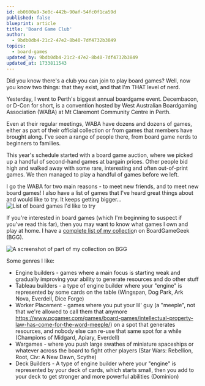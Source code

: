 ```yaml
---
id: eb0600a9-3e0c-442b-90af-54fc0f1ca59d
published: false
blueprint: article
title: 'Board Game Club'
author:
  - 9bdb0db4-21c2-47e2-8b40-7df4732b3849
topics:
  - board-games
updated_by: 9bdb0db4-21c2-47e2-8b40-7df4732b3849
updated_at: 1733811543
---
```

Did you know there's a club you can join to play board games? Well, now you know two things: that they exist, and that I'm THAT level of nerd. 

Yesterday, I went to Perth's biggest annual boardgame event. Decembacon, or D-Con for short, is a convention hosted by West Australian Boardgaming Association (WABA) at Mt Claremont Community Centre in Perth. 

Even at their regular meetings, WABA have dozens and dozens of games, either as part of their official collection or from games that members have brought along. I've seen a range of people there, from board game nerds to beginners to families.

This year's schedule started with a board game auction, where we picked up a handful of second-hand games at bargain prices. Other people bid high and walked away with some rare, interesting and often out-of-print games. We then managed to play a handful of games before we left.

I go the WABA for two main reasons - to meet new friends, and to meet new board games! I also have a list of games that I've heard great things about and would like to try. It keeps getting bigger...
![List of board games I'd like to try](/assets/content/board-game-list-example.png "List of board games I'd like to try")

If you're interested in board games (which I'm beginning to suspect if you've read this far), then you may want to know what games I own and play at home. I have a [complete list of my collectio](https://boardgamegeek.com/collection/user/hayleybech)n on BoardGameGeek (BGG). 

![A screenshot of part of my collection on BGG](/assets/content/bgg-collection-example.png "A screenshot of part of my collection on BGG")

Some genres I like:
- Engine builders - games where a main focus is starting weak and gradually improving your ability to generate resources and do other stuff
- Tableau builders - a type of engine builder where your "engine" is represented by some cards on the table (Wingspan, Dog Park, Ark Nova, Everdell, Dice Forge)
- Worker Placement - games where you put your lil' guy (a "meeple", not that we're allowed to call them that anymore https://www.pcgamer.com/games/board-games/intellectual-property-law-has-come-for-the-word-meeple/) on a spot that generates resources, and nobody else can re-use that same spot for a while (Champions of Midgard, Apiary, Everdell)
- Wargames - where you push large swathes of miniature spaceships or whatever across the board to fight other players (Star Wars: Rebellion, Root, Civ: A New Dawn, Scythe)
- Deck Builders - A type of engine builder where your "engine" is represented by your deck of cards, which starts small, then you add to your deck to get stronger and more powerful abilities (Dominion)